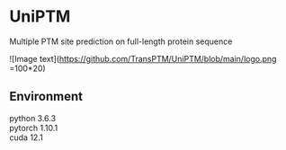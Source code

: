 # UniPTM

Multiple PTM site prediction on full-length protein sequence   

![Image text](https://github.com/TransPTM/UniPTM/blob/main/logo.png =100*20)

## Environment
python 3.6.3  
pytorch 1.10.1  
cuda 12.1

